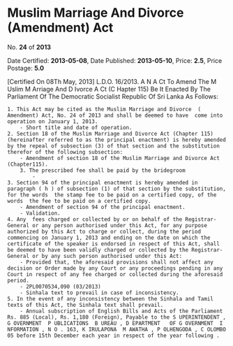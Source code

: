 # Muslim Marriage And Divorce (Amendment) Act

No. **24** of **2013**

Date Certified: **2013-05-08**, Date Published: **2013-05-10**, Price: **2.5**, Price Postage: **5.0**

[Certified On 08Th May, 2013]
L.D.O. 16/2013.
A N  A Ct   To   Amend   The  M Uslim  M Arriage   And  D Ivorce  A Ct (C Hapter  115)
Be It Enacted By The Parliament Of The Democratic Socialist Republic Of Sri Lanka As Follows:

    1. This Act may be cited as the Muslim Marriage and Divorce  ( Amendment) Act, No. 24 of 2013 and shall be deemed to have  come into operation on January 1, 2013.
        - Short title and date of operation.
    2. Section 18 of the Muslim Marriage and Divorce Act (Chapter 115) (hereinafter referred to as the principal enactment) is hereby amended by the repeal of subsection (3) of that section and the substitution therefor of the following subsection:
        - Amendment of section 18 of the Muslim Marriage and Divorce Act (Chapter115).
        3. The prescribed fee shall be paid by the bridegroom
            - 
    3. Section 94 of the principal enactment is hereby amended in paragraph ( h ) of subsection (1) of that section by the substitution, for the words  the stamp fee to be paid on a certified copy, of the words  the fee to be paid on a certified copy.
        - Amendment of section 94 of the principal enactment.
        - Validation.
    4. Any  fees charged or collected by or on behalf of the Registrar- General or any person authorised under this Act, for any purpose authorized by this Act to charge or collect, during the period commencing on January 1, 2013 and ending on the date on which the certificate of the speaker is endorsed in respect of this Act, shall be deemed to have been validly charged or collected by the Registrar- General or by any such person authorised under this Act:
        - Provided that, the aforesaid provisions shall not affect any decision or Order made by any Court or any proceedings pending in any Court in respect of any fee charged or collected during the aforesaid period.
        - 2PL0070534,090 (03/2013)
        - Sinhala text to prevail in case of inconsistency.
    5. In the event of any inconsistency between the Sinhala and Tamil texts of this Act, the Sinhala text shall prevail.
        - Annual subscription of English Bills and Acts of the Parliament Rs. 885 (Local), Rs. 1,180 (Foreign), Payable to the S UPERINTENDENT , G OVERNMENT  P UBLICATIONS  B UREAU , D EPARTMENT   OF G OVERNMENT  I NFORMATION , N O . 163, K IRULAPONA  M AWATHA , P OLHENGODA , C OLOMBO  05 before 15th December each year in respect of the year following .
